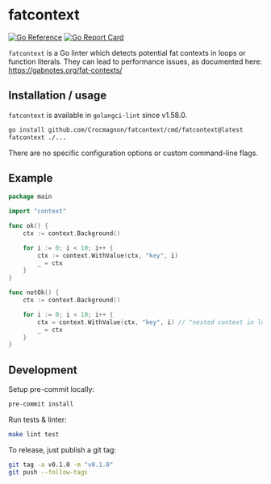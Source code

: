 # fatcontext

[![Go Reference](https://pkg.go.dev/badge/github.com/Crocmagnon/fatcontext.svg)](https://pkg.go.dev/github.com/Crocmagnon/fatcontext)
[![Go Report Card](https://goreportcard.com/badge/github.com/Crocmagnon/fatcontext)](https://goreportcard.com/report/github.com/Crocmagnon/fatcontext)

`fatcontext` is a Go linter which detects potential fat contexts in loops or function literals.
They can lead to performance issues, as documented here: https://gabnotes.org/fat-contexts/

## Installation / usage

`fatcontext` is available in `golangci-lint` since v1.58.0.

```bash
go install github.com/Crocmagnon/fatcontext/cmd/fatcontext@latest
fatcontext ./...
```

There are no specific configuration options or custom command-line flags.

## Example

```go
package main

import "context"

func ok() {
	ctx := context.Background()

	for i := 0; i < 10; i++ {
		ctx := context.WithValue(ctx, "key", i)
		_ = ctx
	}
}

func notOk() {
	ctx := context.Background()

	for i := 0; i < 10; i++ {
		ctx = context.WithValue(ctx, "key", i) // "nested context in loop"
		_ = ctx
	}
}
```

## Development

Setup pre-commit locally:
```bash
pre-commit install
```

Run tests & linter:
```bash
make lint test
```

To release, just publish a git tag:
```bash
git tag -a v0.1.0 -m "v0.1.0"
git push --follow-tags
```

